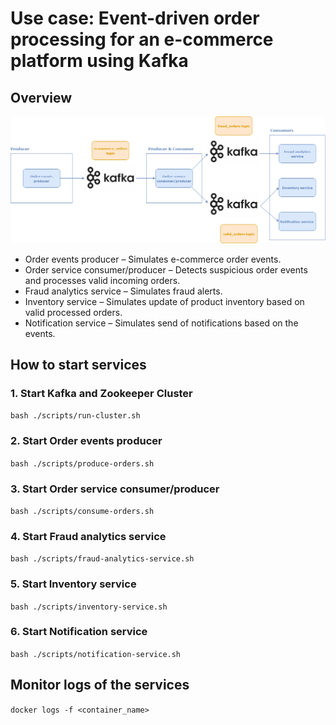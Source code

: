 # Use case: Event-driven order processing for an e-commerce platform using Kafka

## Overview


![Kafka Architecture](./images/kafka-e-comm.png)

- Order events producer – Simulates e-commerce order events.
- Order service consumer/producer – Detects suspicious order events and processes valid incoming orders.
- Fraud analytics service – Simulates fraud alerts.
- Inventory service – Simulates update of product inventory based on valid processed orders. 
- Notification service – Simulates send of notifications based on the events.


## How to start services


### 1. Start Kafka and Zookeeper Cluster

```bash ./scripts/run-cluster.sh```

### 2. Start Order events producer

```bash ./scripts/produce-orders.sh```


### 3. Start Order service consumer/producer

```bash ./scripts/consume-orders.sh```

### 4. Start Fraud analytics service

```bash ./scripts/fraud-analytics-service.sh```


### 5. Start Inventory service

```bash ./scripts/inventory-service.sh```


### 6. Start Notification service

```bash ./scripts/notification-service.sh```

## Monitor logs of the services

```docker logs -f <container_name>```
